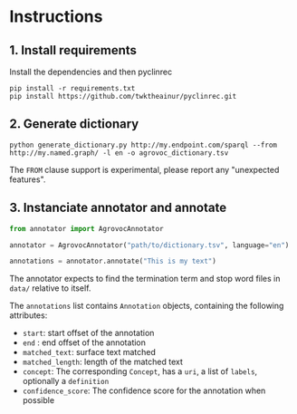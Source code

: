 # Instructions

## 1. Install requirements

Install the dependencies and then pyclinrec
```shell
pip install -r requirements.txt
pip install https://github.com/twktheainur/pyclinrec.git
```

## 2. Generate dictionary

```shell
python generate_dictionary.py http://my.endpoint.com/sparql --from http://my.named.graph/ -l en -o agrovoc_dictionary.tsv 
```
The `FROM` clause support is experimental, please report any "unexpected features". 

## 3. Instanciate annotator and annotate

```python
from annotator import AgrovocAnnotator

annotator = AgrovocAnnotator("path/to/dictionary.tsv", language="en")

annotations = annotator.annotate("This is my text")
```

The annotator expects to find the termination term and stop word files in `data/` relative to itself.

The `annotations` list contains `Annotation` objects, containing the following attributes:

- `start`: start offset of the annotation
- `end` : end offset of the annotation
- `matched_text`: surface text matched
- `matched_length`: length of the matched text
- `concept`: The corresponding `Concept`, has a `uri`, a list of `labels`, optionally a `definition`
- `confidence_score`: The confidence score for the annotation when possible
